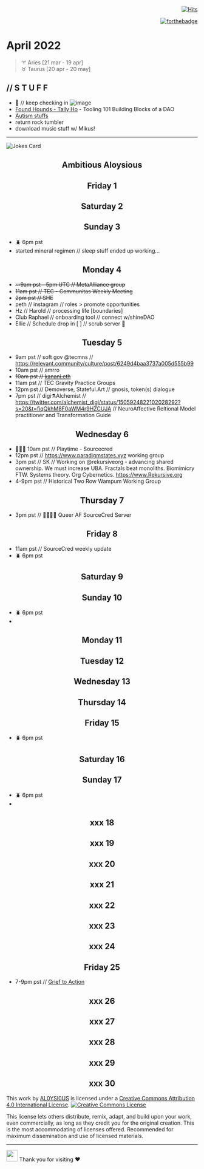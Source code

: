 <div align="right">
  
[![Hits](https://hits.seeyoufarm.com/api/count/incr/badge.svg?url=https%3A%2F%2Fgithub.com%2FUnderground-Railroad%2FmagnificentMammals%2Fblob%2Fmain%2Fdoings%2F4-21.md.md&count_bg=%23F432D8&title_bg=%23555555&icon=macys.svg&icon_color=%23F432D8&title=hits&edge_flat=false)](https://hits.seeyoufarm.com)
 
  [![forthebadge](https://forthebadge.com/images/badges/powered-by-black-magic.svg)](https://forthebadge.com)
  
  
 </div>
 
# April 2022
> ♈ Aries [21 mar - 19 apr] <br>
> ♉ Taurus [20 apr - 20 may]

## // S T U F F
- 🐻 // keep checking in
![image](https://user-images.githubusercontent.com/75811965/161712446-5247dbc4-e380-418b-9f66-97836f123452.png)
- [Found Hounds - Tally Ho](https://zippy-ambert-fd0.notion.site/Found-Hounds-w-Tally-Ho-72536745e4fc4f68bf2d5964bfdcfa59) - Tooling 101 Building Blocks of a DAO
- [Autism stuffs](https://docs.google.com/document/d/e/2PACX-1vTJ2u9-1zLTPMb7DMMaxLOn52Tb-_7bVSv4V4RNz62aA4rOe8r-CPJIsA__4nrdpS1m9Cr61WDjSz7p/pub?fbclid=IwAR1UllwBgViIj3fO2S3d6obGiFLRYb5YOGgDf5u9lJYdXhpnQN0H3NAdjJU)
- return rock tumbler
- download music stuff w/ Mikus!

---


![Jokes Card](https://readme-jokes.vercel.app/api)

<h2 align="center">Ambitious Aloysious</h2>

<h2 align="center"> Friday 1 </h2>
<h2 align="center"> Saturday 2 </h2>
<h2 align="center"> Sunday 3 </h2>

- 🪲 6pm pst 
- started mineral regimen // sleep stuff ended up working...

<h2 align="center"> Monday 4 </h2>

- 💤~~9am pst - 5pm UTC // MetaAlliance group~~<br>
- ~~11am pst // TEC - Communitas Weekly Meeting~~<br>
- ~~2pm pst // SHE~~<br>
- peth // instagram // roles > promote opportunities
- Hz // Harold // processing life [boundaries]
- Club Raphael // onboarding tool // connect w/shineDAO
- Ellie // Schedule drop in [ ] // scrub server 🔭

<h2 align="center"> Tuesday 5 </h2>

- 9am pst // soft gov @tecmns // https://relevant.community/culture/post/6249d4baa3737a005d555b99
- 10am pst // amrro<br>
- ~~10am pst // [kanani.eth](https://github.com/Underground-Railroad/magnificentMammals/blob/main/magnificentMammals/rayKanani.md)~~<br>
- 11am pst // TEC Gravity Practice Groups <br>
- 12pm pst // Demoverse, Stateful.Art // gnosis, token(s) dialogue
- 7pm pst // digi⚗️Alchemist // https://twitter.com/alchemist_digi/status/1505924822102028292?s=20&t=fiqQkhM8F0aWM4r9HZCUJA // NeuroAffective Reltional Model practitioner and Transformation Guide

<h2 align="center"> Wednesday 6 </h2>

- 🤹🏾‍♂️ 10am pst // Playtime - Sourcecred <br>
- 12pm pst // https://www.paradigmstates.xyz working group<br>
- 3pm pst // SK // Working on @rekursiveorg - advancing shared ownership. We must increase UBA. Fractals beat monoliths. Biomimicry FTW. Systems theory. Org Cybernetics. https://www.Rekursive.org 
- 4-9pm pst // Historical Two Row Wampum Working Group<br>

<h2 align="center"> Thursday 7 </h2>

- 3pm pst // 🏳️‍⚧️🏳️‍🌈 Queer AF SourceCred Server<br>

<h2 align="center"> Friday 8 </h2>

- 11am pst // SourceCred weekly update<br>
- 🪲 6pm pst 

<h2 align="center"> Saturday 9 </h2>
<h2 align="center"> Sunday 10 </h2>

- 🪲 6pm pst 
- 
<h2 align="center"> Monday 11 </h2>
<h2 align="center"> Tuesday 12 </h2>
<h2 align="center"> Wednesday 13 </h2>
<h2 align="center"> Thursday 14 </h2>
<h2 align="center"> Friday 15 </h2>

- 🪲 6pm pst 

<h2 align="center"> Saturday 16 </h2>
<h2 align="center"> Sunday 17 </h2>

- 🪲 6pm pst 
- 
<h2 align="center"> xxx 18 </h2>
<h2 align="center"> xxx 19 </h2>
<h2 align="center"> xxx 20 </h2>
<h2 align="center"> xxx 21 </h2>
<h2 align="center"> xxx 22 </h2>
<h2 align="center"> xxx 23 </h2>
<h2 align="center"> xxx 24 </h2>

<h2 align="center"> Friday 25 </h2>

- 7-9pm pst // [Grief to Action](https://www.gofundme.com/f/ax8zp-grief-to-action?fbclid=IwAR2Xd11uZcW-FAhYbQNYi4_R5nuYR4Ugc7AJSNqoVbfaiiAFZ3i408_lZvI)

<h2 align="center"> xxx 26 </h2>
<h2 align="center"> xxx 27 </h2>
<h2 align="center"> xxx 28 </h2>
<h2 align="center"> xxx 29 </h2>
<h2 align="center"> xxx 30 </h2>

This work by <a xmlns:cc="http://creativecommons.org/ns#" href="https://github.com/AL0YSI0US/" property="cc:attributionName" rel="cc:attributionURL">AL0YSI0US</a> is licensed under a <a rel="license" href="http://creativecommons.org/licenses/by/4.0/">Creative Commons Attribution 4.0 International License</a>. <a rel="license" href="http://creativecommons.org/licenses/by/4.0/"><img alt="Creative Commons License" style="border-width:0" src="https://i.creativecommons.org/l/by/4.0/88x31.png" /></a><br />

This license lets others distribute, remix, adapt, and build upon your work, even commercially, as long as they credit you for the original creation. This is the most accommodating of licenses offered. Recommended for maximum dissemination and use of licensed materials.


---

<img src="https://raw.githubusercontent.com/MartinHeinz/MartinHeinz/master/wave.gif" width="30px"> Thank you for visiting ❤️
